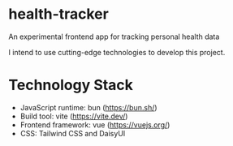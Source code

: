 # health-tracker
An experimental frontend app for tracking personal health data

I intend to use cutting-edge technologies to develop this project. 


# Technology Stack

- JavaScript runtime: bun (https://bun.sh/)
- Build tool: vite (https://vite.dev/)
- Frontend framework: vue (https://vuejs.org/)
- CSS: Tailwind CSS and DaisyUI